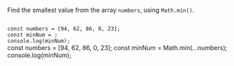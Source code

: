 Find the smallest value from the array `numbers`,
using `Math.min()`.

<codeblock type="exercise" language="javascript" testMode="fixedInput">
<code>
const numbers = [94, 62, 86, 0, 23];
const minNum = ;
console.log(minNum);
</code>

<solution>
const numbers = [94, 62, 86, 0, 23];
const minNum = Math.min(...numbers);
console.log(minNum);
</solution>
</codeblock>